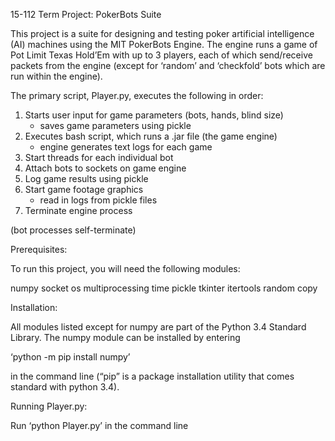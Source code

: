 15-112 Term Project: PokerBots Suite

This project is a suite for designing and testing poker artificial intelligence (AI) machines using the MIT PokerBots Engine. The engine runs a game of Pot Limit Texas Hold’Em with up to 3 players, each of which send/receive packets from the engine (except for ‘random’ and ‘checkfold’ bots which are run within the engine). 


The primary script, Player.py, executes the following in order:

1. Starts user input for game parameters (bots, hands, blind size)
	- saves game parameters using pickle
2. Executes bash script, which runs a .jar file (the game engine)
	- engine generates text logs for each game
3. Start threads for each individual bot
4. Attach bots to sockets on game engine
5. Log game results using pickle
6. Start game footage graphics
	- read in logs from pickle files
7. Terminate engine process

(bot processes self-terminate)

Prerequisites:

To run this project, you will need the following modules:

numpy
socket
os
multiprocessing
time
pickle
tkinter
itertools
random
copy

Installation:

All modules listed except for numpy are part of the Python 3.4 Standard Library. The numpy module can be installed by entering 

‘python -m pip install numpy’ 

in the command line (“pip” is a package installation utility that comes standard with python 3.4). 

Running Player.py:

Run ‘python Player.py’ in the command line 

